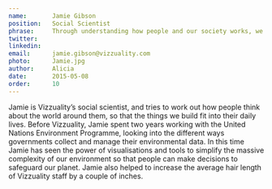 ```yaml
---
name:       Jamie Gibson
position:   Social Scientist
phrase:     Through understanding how people and our society works, we can unleash the power of data
twitter:    
linkedin:   
email:      jamie.gibson@vizzuality.com
photo:      Jamie.jpg
author:     Alicia
date:       2015-05-08
order:		10
---
```


 Jamie is Vizzuality’s social scientist, and tries to work out how people think about the world around them, so that the things we build fit into their daily lives. Before Vizzuality, Jamie spent two years working with the United Nations Environment Programme, looking into the different ways governments collect and manage their environmental data. 
 In this time Jamie has seen the power of visualisations and tools to simplify the massive complexity of our environment so that people can make decisions to safeguard our planet. Jamie also helped to increase the average hair length of Vizzuality staff by a couple of inches.